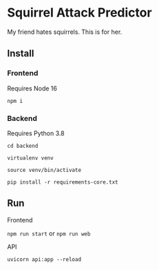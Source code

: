 # Squirrel Attack Predictor

My friend hates squirrels. This is for her.


## Install

### Frontend

Requires Node 16

`npm i`

### Backend

Requires Python 3.8

`cd backend`

`virtualenv venv`

`source venv/bin/activate`

`pip install -r requirements-core.txt`

## Run

Frontend

`npm run start` or `npm run web`

API

`uvicorn api:app --reload`

